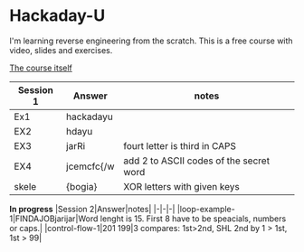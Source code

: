 # Hackaday-U

I'm learning reverse engineering from the scratch. This is a free course with video, slides and exercises. 

[The course itself](https://hackaday.io/course/172292-introduction-to-reverse-engineering-with-ghidra)


|Session 1|Answer|notes|
|-|-|-|
|Ex1|hackadayu||
|EX2|hdayu||
|EX3|jarRi|fourt letter is third in CAPS|
|EX4|jcemcfc{/w|add 2 to ASCII codes of the secret word|
|skele|{bogia}|XOR letters with given keys|


**In progress**
|Session 2|Answer|notes|
|-|-|-|
|loop-example-1|FINDAJOBjarijar|Word lenght is 15. First 8 have to be speacials, numbers or caps.|
|control-flow-1|201 199|3 compares: 1st>2nd, SHL 2nd by 1 > 1st, 1st > 99|
